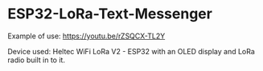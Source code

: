 # ESP32-LoRa-Text-Messenger

Example of use:
https://youtu.be/rZSQCX-TL2Y

Device used: Heltec WiFi LoRa V2 - ESP32 with an OLED display and LoRa radio built in to it.
